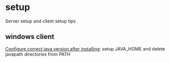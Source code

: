 # setup
Server setup and client setup tips

## windows client
[Configure correct java version after installing](https://www.happycoders.eu/java/how-to-switch-multiple-java-versions-windows/): setup JAVA_HOME and delete javapath directories from PATH

